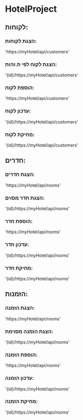 # HotelProject
## לקוחות:
### הצגת לקוחות:
'https://myHotel/api/customers'
### הצגת לקוח לפי ת.זהות:
'{id}/https://myHotel/api/customers'
### הוספת לקוח:
'https://myHotel/api/customers'
### עדכון לקוח:
'{id}/https://myHotel/api/customers'
### מחיקת לקוח:
'{id}/https://myHotel/api/customers'

## חדרים:
### הצגת חדרים:
'https://myHotel/api/rooms'
### הצגת חדר מסוים:
'{id}/https://myHotel/api/rooms'
### הוספת חדר:
'https://myHotel/api/rooms'
### עדכון חדר:
'{id}/https://myHotel/api/rooms'
### מחיקת חדר:
'{id}/https://myHotel/api/rooms'


## הזמנות:
### הצגת הזמנה:
'https://myHotel/api/rooms'
### הצגת הזמנה מסוימת:
'{id}/https://myHotel/api/rooms'
### הוספת הזמנה:
'https://myHotel/api/rooms'
### עדכון הזמנה:
'{id}/https://myHotel/api/rooms'
### מחיקת הזמנה:
'{id}/https://myHotel/api/rooms'


